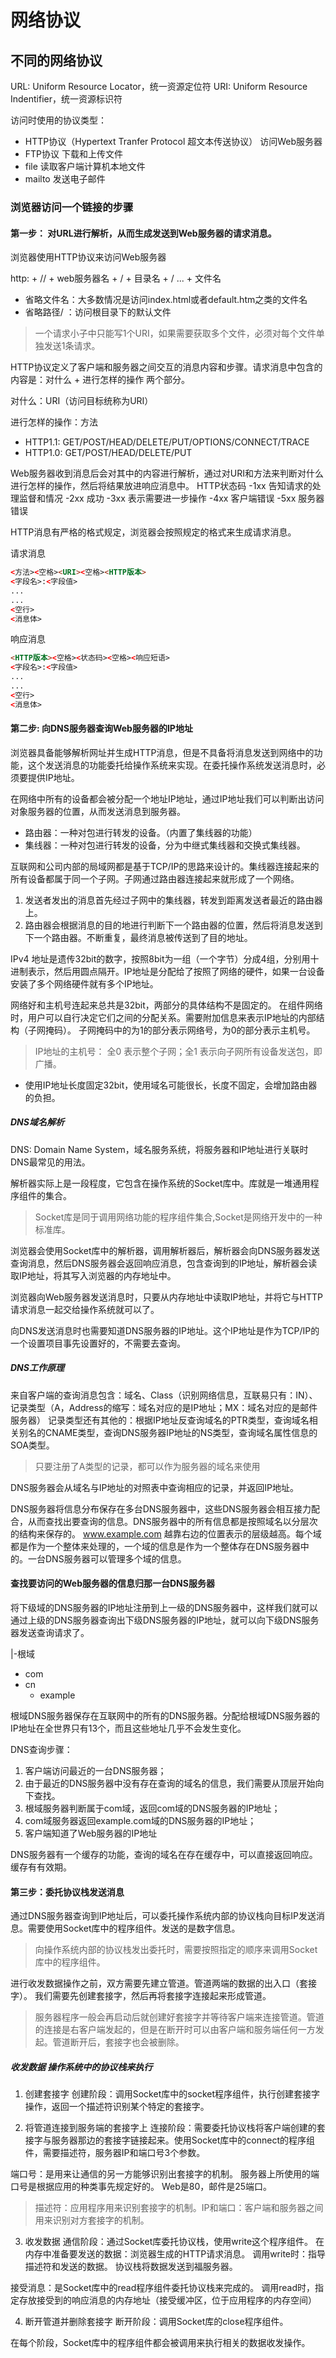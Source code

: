# 网络协议

## 不同的网络协议
URL: Uniform Resource Locator，统一资源定位符
URI: Uniform Resource Indentifier，统一资源标识符

访问时使用的协议类型：

- HTTP协议（Hypertext Tranfer Protocol 超文本传送协议） 访问Web服务器
- FTP协议 下载和上传文件
- file 读取客户端计算机本地文件
- mailto 发送电子邮件

### 浏览器访问一个链接的步骤

#### 第一步： 对URL进行解析，从而生成发送到Web服务器的请求消息。
浏览器使用HTTP协议来访问Web服务器

http: + // + web服务器名 + / + 目录名 + / ... + 文件名

- 省略文件名：大多数情况是访问index.html或者default.htm之类的文件名
- 省略路径/ ：访问根目录下的默认文件

> 一个请求小子中只能写1个URI，如果需要获取多个文件，必须对每个文件单独发送1条请求。

HTTP协议定义了客户端和服务器之间交互的消息内容和步骤。请求消息中包含的内容是：对什么 + 进行怎样的操作 两个部分。

对什么：URI（访问目标统称为URI）

进行怎样的操作：方法

- HTTP1.1: GET/POST/HEAD/DELETE/PUT/OPTIONS/CONNECT/TRACE
- HTTP1.0: GET/POST/HEAD/DELETE/PUT

Web服务器收到消息后会对其中的内容进行解析，通过对URI和方法来判断对什么进行怎样的操作，然后将结果放进响应消息中。
HTTP状态码
-1xx 告知请求的处理监督和情况
-2xx 成功
-3xx 表示需要进一步操作
-4xx 客户端错误
-5xx 服务器错误


HTTP消息有严格的格式规定，浏览器会按照规定的格式来生成请求消息。

请求消息
```html
<方法><空格><URI><空格><HTTP版本>
<字段名>:<字段值>
...
...
<空行>
<消息体>
```

响应消息
```html
<HTTP版本><空格><状态码><空格><响应短语>
<字段名>:<字段值>
...
...
<空行>
<消息体>
```

#### 第二步: 向DNS服务器查询Web服务器的IP地址

浏览器具备能够解析网址并生成HTTP消息，但是不具备将消息发送到网络中的功能，这个发送消息的功能委托给操作系统来实现。在委托操作系统发送消息时，必须要提供IP地址。

在网络中所有的设备都会被分配一个地址IP地址，通过IP地址我们可以判断出访问对象服务器的位置，从而发送消息到服务器。
- 路由器：一种对包进行转发的设备。（内置了集线器的功能）
- 集线器：一种对包进行转发的设备，分为中继式集线器和交换式集线器。


互联网和公司内部的局域网都是基于TCP/IP的思路来设计的。集线器连接起来的所有设备都属于同一个子网。子网通过路由器连接起来就形成了一个网络。

1. 发送者发出的消息首先经过子网中的集线器，转发到距离发送者最近的路由器上。
2. 路由器会根据消息的目的地进行判断下一个路由器的位置，然后将消息发送到下一个路由器。不断重复，最终消息被传送到了目的地址。

IPv4 地址是遗传32bit的数字，按照8bit为一组（一个字节）分成4组，分别用十进制表示，然后用圆点隔开。IP地址是分配给了按照了网络的硬件，如果一台设备安装了多个网络硬件就有多个IP地址。

网络好和主机号连起来总共是32bit，两部分的具体结构不是固定的。
在组件网络时，用户可以自行决定它们之间的分配关系。需要附加信息来表示IP地址的内部结构（子网掩码）。
子网掩码中的为1的部分表示网络号，为0的部分表示主机号。

> IP地址的主机号： 全0 表示整个子网；全1 表示向子网所有设备发送包，即广播。

* 使用IP地址长度固定32bit，使用域名可能很长，长度不固定，会增加路由器的负担。

##### DNS域名解析
DNS: Domain Name System，域名服务系统，将服务器和IP地址进行关联时DNS最常见的用法。

解析器实际上是一段程度，它包含在操作系统的Socket库中。库就是一堆通用程序组件的集合。

> Socket库是同于调用网络功能的程序组件集合,Socket是网络开发中的一种标准库。

浏览器会使用Socket库中的解析器，调用解析器后，解析器会向DNS服务器发送查询消息，然后DNS服务器会返回响应消息，包含查询到的IP地址，解析器会读取IP地址，将其写入浏览器的内存地址中。

浏览器向Web服务器发送消息时，只要从内存地址中读取IP地址，并将它与HTTP请求消息一起交给操作系统就可以了。

向DNS发送消息时也需要知道DNS服务器的IP地址。这个IP地址是作为TCP/IP的一个设置项目事先设置好的，不需要去查询。


##### DNS工作原理

来自客户端的查询消息包含：域名、Class（识别网络信息，互联易只有：IN）、记录类型（A，Address的缩写：域名对应的是IP地址；MX：域名对应的是邮件服务器）
记录类型还有其他的：根据IP地址反查询域名的PTR类型，查询域名相关别名的CNAME类型，查询DNS服务器IP地址的NS类型，查询域名属性信息的SOA类型。

> 只要注册了A类型的记录，都可以作为服务器的域名来使用

DNS服务器会从域名与IP地址的对照表中查询相应的记录，并返回IP地址。


DNS服务器将信息分布保存在多台DNS服务器中，这些DNS服务器会相互接力配合，从而查找出要查询的信息。DNS服务器中的所有信息都是按照域名以分层次的结构来保存的。
www.example.com
越靠右边的位置表示的层级越高。每个域都是作为一个整体来处理的，一个域的信息是作为一个整体存在DNS服务器中的。一台DNS服务器可以管理多个域的信息。

#### 查找要访问的Web服务器的信息归那一台DNS服务器

将下级域的DNS服务器的IP地址注册到上一级的DNS服务器中，这样我们就可以通过上级的DNS服务器查询出下级DNS服务器的IP地址，就可以向下级DNS服务器发送查询请求了。

|-根域
  - com
  - cn
    - example

根域DNS服务器保存在互联网中的所有的DNS服务器。分配给根域DNS服务器的IP地址在全世界只有13个，而且这些地址几乎不会发生变化。

DNS查询步骤：
1. 客户端访问最近的一台DNS服务器；
2. 由于最近的DNS服务器中没有存在查询的域名的信息，我们需要从顶层开始向下查找。
3. 根域服务器判断属于com域，返回com域的DNS服务器的IP地址；
4. com域服务器返回example.com域的DNS服务器的IP地址；
5. 客户端知道了Web服务器的IP地址

DNS服务器有一个缓存的功能，查询的域名在存在缓存中，可以直接返回响应。缓存有有效期。

#### 第三步：委托协议栈发送消息

通过DNS服务器查询到IP地址后，可以委托操作系统内部的协议栈向目标IP发送消息。需要使用Socket库中的程序组件。发送的是数字信息。

> 向操作系统内部的协议栈发出委托时，需要按照指定的顺序来调用Socket库中的程序组件。

进行收发数据操作之前，双方需要先建立管道。管道两端的数据的出入口（套接字）。
我们需要先创建套接字，然后再将套接字连接起来形成管道。

> 服务器程序一般会再启动后就创建好套接字并等待客户端来连接管道。管道的连接是右客户端发起的，但是在断开时可以由客户端和服务端任何一方发起。管道断开后，套接字也会被删除。

##### 收发数据 操作系统中的协议栈来执行
1. 创建套接字 
  创建阶段：调用Socket库中的socket程序组件，执行创建套接字操作，返回一个描述符识别某个特定的套接字。

2. 将管道连接到服务端的套接字上 
  连接阶段：需要委托协议栈将客户端创建的套接字与服务器那边的套接字链接起来。使用Socket库中的connect的程序组件，需要描述符，服务器IP和端口号3个参数。
  
  端口号：是用来让通信的另一方能够识别出套接字的机制。
  服务器上所使用的端口号是根据应用的种类事先规定好的。 Web是80，邮件是25端口。
  > 描述符：应用程序用来识别套接字的机制。IP和端口：客户端和服务器之间用来识别对方套接字的机制。

3. 收发数据
  通信阶段：通过Socket库委托协议栈，使用write这个程序组件。
  在内存中准备要发送的数据：浏览器生成的HTTP请求消息。
  调用write时：指导描述符和发送的数据。
  协议栈将数据发送到福服务器。

  接受消息：是Socket库中的read程序组件委托协议栈来完成的。
  调用read时，指定存放接受到的响应消息的内存地址（接受缓冲区，位于应用程序的内存空间）

4. 断开管道并删除套接字 
  断开阶段：调用Socket库的close程序组件。

在每个阶段，Socket库中的程序组件都会被调用来执行相关的数据收发操作。
